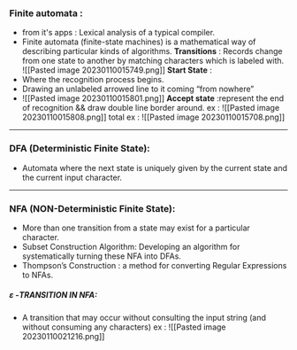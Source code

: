 ### Finite automata :
- from it's apps : Lexical analysis of a typical compiler.
- Finite automata (finite-state machines) is a mathematical way of describing particular kinds of algorithms.
**Transitions** : Records change from one state to another by matching characters which is labeled with.
![[Pasted image 20230110015749.png]]
**Start State** :
- Where the recognition process begins.
- Drawing an unlabeled arrowed line to it coming “from nowhere”
- ![[Pasted image 20230110015801.png]]
**Accept state** :represent the end of recognition && draw double line border around.
ex :
![[Pasted image 20230110015808.png]]
total ex : 
![[Pasted image 20230110015708.png]]

---
### DFA (Deterministic Finite State):
- Automata where the next state is uniquely given by the current state and the current input character.
---
### NFA (NON-Deterministic Finite State):
- More than one transition from a state may exist for a particular character.
- Subset Construction Algorithm: Developing an algorithm for systematically turning these NFA into DFAs.
- Thompson’s Construction : a method for converting Regular Expressions to NFAs.
##### ε -TRANSITION IN NFA:
- A transition that may occur without consulting the input string (and
without consuming any characters)
ex : 
![[Pasted image 20230110021216.png]]
